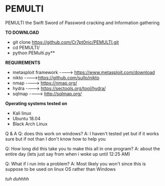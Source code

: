 # PEMULTI
PEMULTI the Swift Sword of Password cracking and Information gathering

**TO DOWNLOAD**

- git clone https://github.com/Cr7pt0nic/PEMULTI.git
- cd PEMULTI/
- python PEMulti.py**

**REQUIREMENTS**
- metasploit framework ----> https://www.metasploit.com/download
- nikto ---->https://github.com/sullo/nikto
- nmap ----> https://nmap.org/
- hydra ----> https://sectools.org/tool/hydra/
- sqlmap ----> http://sqlmap.org/

**Operating systems tested on**
- Kali linux
- Ubuntu 18.04
- Black Arch Linux

Q & A
Q: does this work on windows?
A: I haven't tested yet but if it works sure but if not than I don't know how to help you

Q: How long did this take you to make this all in one program?
A: about the entire day (lets just say from when i woke up until 12:25 AM)

Q: What if i run into a problem?
A: Most likely you won't since this is suppose to be used on linux OS rather than Windows


*tuh duhhhh*
